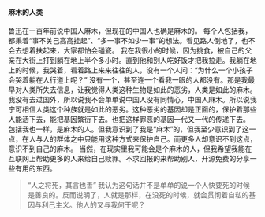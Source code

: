 #### 麻木的人类

鲁迅在一百年前说中国人麻木，但现在的中国人也确是麻木的。
每个人包括我，都秉着“事不关己高高挂起”、“多一事不如少一事”的想法。看见路人倒地了，也不会去想着扶起来，大家都怕会碰瓷。
我在我很小的时候，因为挑食，被自己的父亲在大街上打到躺在地上半个多小时。直到他和别人吃好饭才把我拉走。我躺在地上的时候，我哭着，看着路上来来往往的人，没有一个人问：“为什么一个小孩子会哭着躺在人行道上呢？”
没有一个，甚至连一个看我一眼的人都没有。那是我最早对人类所失去信息，让我觉得人类这种生物是如此的恶劣，人类是如此的麻木。
我没有去过国外，所以说我不会单单说中国人没有同情心，中国人麻木。所以说我宁可相信人类这个种族就是如此的恶劣。这种恶劣的基因却是正面的，保护着那些人能活下去，能把基因繁衍下去。也把这样罪恶的基因一代又一代的传递下去。
包括我也一样，是麻木的人。但我意识到了我是“麻木”的，但我至少意识到了这一点，在人与人的群体之中只能用这种方式来保护自己。而更多人却意识不到这点，意识不到自己的麻木。
当然，在现实里我可能会是个麻木的人，但我希望我能在互联网上帮助更多的人来给自己赎罪。不求回报的来帮助别人，开源免费的分享一些有用的东西。

>“人之将死，其言也善”
我认为这句话并不是单单的说一个人快要死的时候是善良的。反而说明了，人就是那样，在没死的时候，就会贯彻着自私的基因与利己主义。他人的又与我何干呢？